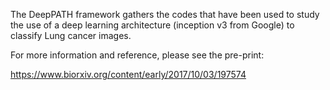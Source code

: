 The DeepPATH framework gathers the codes that have been used to study the use of a deep learning architecture (inception v3 from Google) to classify Lung cancer images.

For more information and reference, please see the pre-print: 

https://www.biorxiv.org/content/early/2017/10/03/197574


